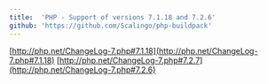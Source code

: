 ```yaml
---
title:	'PHP - Support of versions 7.1.18 and 7.2.6'
github: 'https://github.com/Scalingo/php-buildpack'
---
```


[http://php.net/ChangeLog-7.php#7.1.18](http://php.net/ChangeLog-7.php#7.1.18)
[http://php.net/ChangeLog-7.php#7.2.7](http://php.net/ChangeLog-7.php#7.2.6)

